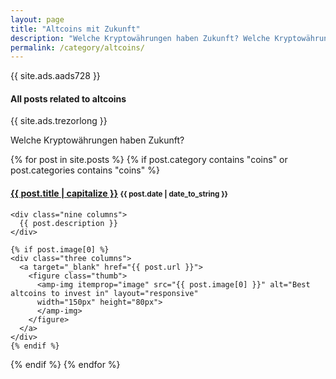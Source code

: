 ```yaml
---
layout: page
title: "Altcoins mit Zukunft"
description: "Welche Kryptowährungen haben Zukunft? Welche Kryptowährungen kaufen?"
permalink: /category/altcoins/
---
```


{{ site.ads.aads728 }}


<h4 class="exa">All posts related to <b>altcoins</b></h4>

<p>{{ site.ads.trezorlong }}</p>

<span id="note">Welche Kryptowährungen haben Zukunft?</span>

{% for post in site.posts %}
  {% if post.category contains "coins" or post.categories contains "coins" %}
  <h4 class="post">
  <strong>
  <a href="{{ site.url }}{{ site.baseurl }}{{ post.url }}">{{ post.title | capitalize }}</a>
  </strong>
  <small>{{ post.date | date_to_string }}</small>
  </h4>

  <div class="row">

    <div class="nine columns">
      {{ post.description }}
    </div>

    {% if post.image[0] %}
    <div class="three columns">
      <a target="_blank" href="{{ post.url }}">
        <figure class="thumb">
          <amp-img itemprop="image" src="{{ post.image[0] }}" alt="Best altcoins to invest in" layout="responsive"
          width="150px" height="80px">
          </amp-img>
        </figure>
      </a>
    </div>
    {% endif %}



  </div>


  {% endif %}
{% endfor %}
